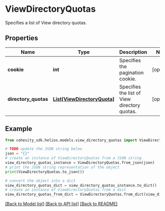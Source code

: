 # ViewDirectoryQuotas

Specifies a list of View directory quotas.

## Properties

Name | Type | Description | Notes
------------ | ------------- | ------------- | -------------
**cookie** | **int** | Specifies the pagination cookie. | [optional] 
**directory_quotas** | [**List[ViewDirectoryQuota]**](ViewDirectoryQuota.md) | Specifies the list of View directory quotas. | [optional] 

## Example

```python
from cohesity_sdk.helios.models.view_directory_quotas import ViewDirectoryQuotas

# TODO update the JSON string below
json = "{}"
# create an instance of ViewDirectoryQuotas from a JSON string
view_directory_quotas_instance = ViewDirectoryQuotas.from_json(json)
# print the JSON string representation of the object
print(ViewDirectoryQuotas.to_json())

# convert the object into a dict
view_directory_quotas_dict = view_directory_quotas_instance.to_dict()
# create an instance of ViewDirectoryQuotas from a dict
view_directory_quotas_from_dict = ViewDirectoryQuotas.from_dict(view_directory_quotas_dict)
```
[[Back to Model list]](../README.md#documentation-for-models) [[Back to API list]](../README.md#documentation-for-api-endpoints) [[Back to README]](../README.md)


